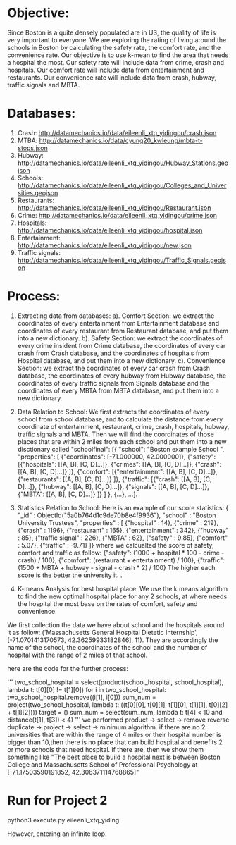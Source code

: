 # Objective:
 Since Boston is a quite densely populated are in US, the quality of life is very important to everyone. We are exploring the rating of living around the schools in Boston by calculating the safety rate, the comfort rate, and the convenience rate. Our objective is to use k-mean to find the area that needs a hospital the most. Our safety rate will include data from crime, crash and hospitals. Our comfort rate will include data from entertainment and restaurants. Our convenience rate will include data from crash, hubway, traffic signals and MBTA. 

# Databases:
1. Crash: http://datamechanics.io/data/eileenli_xtq_yidingou/crash.json
2. MTBA: http://datamechanics.io/data/cyung20_kwleung/mbta-t-stops.json
3. Hubway: http://datamechanics.io/data/eileenli_xtq_yidingou/Hubway_Stations.geojson
4. Schools: http://datamechanics.io/data/eileenli_xtq_yidingou/Colleges_and_Universities.geojson
5. Restaurants: http://datamechanics.io/data/eileenli_xtq_yidingou/Restaurant.json
6. Crime: http://datamechanics.io/data/eileenli_xtq_yidingou/crime.json
7. Hospitals: http://datamechanics.io/data/eileenli_xtq_yidingou/hospital.json
8. Entertainment: http://datamechanics.io/data/eileenli_xtq_yidingou/new.json
9. Traffic signals: http://datamechanics.io/data/eileenli_xtq_yidingou/Traffic_Signals.geojson

# Process:
1. Extracting data from databases:
a). Comfort Section: we extract the coordinates of every entertainment from Entertainment database and coordinates of every restaurant from Restaurant database, and put them into a new dictionary.
b). Safety Section: we extract the coordinates of every crime insident from Crime database, the coordinates of every car crash from Crash database, and the coordinates of hospitals from Hospital database, and put them into a new dictionary.
c). Convenience Section: we extract the coordinates of every car crash from Crash database, the coordinates of every hubway from Hubway database, the coordinates of every traffic signals from Signals database and the coordinates of every MBTA from MBTA database, and put them into a new dictionary.

2.	Data Relation to School:
We first extracts the coordinates of every school from school database, and to calculate the distance from every coordinate of entertainment, restaurant, crime, crash, hospitals, hubway, traffic signals and MBTA. Then we will find the coordinates of those places that are within 2 miles from each school and put them into a new disctionary called "schoolfinal":
		[{  "school": "Boston example School ",
            "properties": [
                {"coordinates": [-71.000000, 42.000000]},
                {"safety": [{"hospitals": [[A, B], [C, D]...]},
               				{"crimes": [[A, B], [C, D]...]},
               				{"crash": [[A, B], [C, D]...]}
               				]},
               	{"comfort": [{"entertainment": [[A, B], [C, D]...]},
               				{"restaurants": [[A, B], [C, D]...]}
               				]},
               	{"traffic": [{"crash": [[A, B], [C, D]...]},
               				{"hubway": [[A, B], [C, D]...]},
               				{"signals": [[A, B], [C, D]...]},
               				{"MBTA": [[A, B], [C, D]...]}
               				]}
               ]
        },
        {...}, ...].

3.	Statistics Relation to School:
	Here is an example of our score statistics:
	{
	"_id" : ObjectId("5a0b764d1c9de70b8e4f9936"),
	"school" : "Boston University Trustees",
	"properties" : [
		{"hospital" : 14},
		{"crime" : 219},
		{"crash" : 1196},
		{"restaurant" : 165},
		{"entertainment" : 342},
		{"hubway" : 85},
		{"traffic signal" : 226},
		{"MBTA" : 62},
		{"safety" : 9.85},
		{"comfort" : 5.07},
		{"traffic" : -9.71}
	]}
	where we calcualted the score of safety, comfort and traffic as follow:
	            {"safety": (1000 + hospital * 100 - crime - crash) / 100},
                {"comfort": (restaurant + entertainment) / 100},
                {"traffic": (1500 + MBTA + hubway - signal - crash * 2) / 100}
   	The higher each score is the better the university it.
.
4. K-means Analysis for best hospital place:
We use the k means algorithm to find the new optimal hospital place for any 2 schools, at where needs the hospital the most base on the rates of comfort, safety and convenience. 

We first collection the data we have about school and the hospitals around it as follow: ('Massachusetts General Hospital Dietetic Internship', [-71.0701413170573, 42.36259933182846], 11). They are accordingly the name of the school, the coordinates of the school and the number of hospital with the range of 2 miles of that school.

here are the code for the further process:

'''
        two_school_hospital = select(product(school_hospital, school_hospital), lambda t: t[0][0] != t[1][0])
        for i in two_school_hospital:
            two_school_hospital.remove((i[1], i[0]))
        sum_num = project(two_school_hospital, lambda t: ((t[0][0], t[0][1], t[1][0], t[1][1], t[0][2] + t[1][2])))
        target = ()
        sum_num = select(sum_num, lambda t: t[4] < 10 and distance(t[1], t[3]) < 4)
'''
we performed product -> select -> remove reverse duplicate -> project -> select -> minimum algorithm.
if there are no 2 universities that are within the range of 4 miles or their hospital number is bigger than 10,then there is no place that can build hospital and benefits 2 or more schools that need hospital. if there are, then we show them something like "The best place to build a hospital next is between Boston College and Massachusetts School of Professional Psychology at [-71.17503590191852, 42.306371114768865]"


# Run for Project 2
python3 execute.py eileenli_xtq_yiding


However, entering an infinite loop.

 

